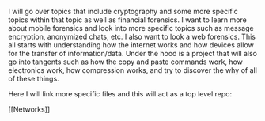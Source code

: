 I will go over topics that include cryptography and some more specific topics within that topic as well as financial forensics. I want to learn more about mobile forensics and look into more specific topics such as message encryption, anonymized chats, etc.  I also want to look a web forensics. This all starts with understanding how the internet works and how devices allow for the transfer of information/data. Under the hood is a project that will also go into tangents such as how the copy and paste commands work, how electronics work, how compression works, and try to discover the why of all of these things.

Here I will link more specific files and this will act as a top level repo:

 [[Networks]]

